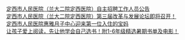   
[定西市人民医院（兰大二院定西医院）自主招聘工作人员公告](http://www.dianyue.me/archives/570/23quw65kqq3la57v/)  
[定西市人民医院（兰大二院定西医院）第三届改革与发展论坛即将召开！](http://www.dianyue.me/archives/436/dgw4msimvkl3bye2/)  
[定西市人民医院惠雅月子中心迎来第一位入住的宝妈](http://www.dianyue.me/archives/050/zf49gu6jfr7a0cct/)  
[让孩子爱上阅读，先让他学会自己选书！附1-6年级精选暑期书单及电影！](http://www.dianyue.me/archives/762/9paa79dbdky3najc/)